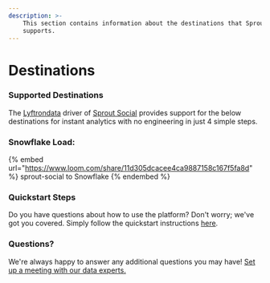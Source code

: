 ```yaml
---
description: >-
    This section contains information about the destinations that Sprout Social
    supports.
---
```


# Destinations

### Supported Destinations

The [Lyftrondata](https://www.lyftrondata.com/) driver of [Sprout Social](https://www.lyftrondata.com/integration/sprout-social/) provides support for the below destinations for instant analytics with no engineering in just 4 simple steps.

### Snowflake Load:

{% embed url="https://www.loom.com/share/11d305dcacee4ca9887158c167f5fa8d" %}
sprout-social to Snowflake
{% endembed %}

### Quickstart Steps

Do you have questions about how to use the platform? Don't worry; we've got you covered. Simply follow the quickstart instructions [here](../../../quickstart-steps.md).

### Questions? <a href="#questions" id="questions"></a>

We're always happy to answer any additional questions you may have! [Set up a meeting with our data experts.](https://www.lyftrondata.com/book-a-meeting/)
